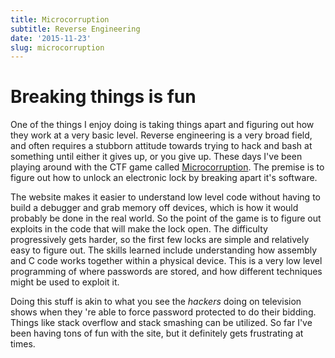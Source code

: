 ```yaml
---
title: Microcorruption 
subtitle: Reverse Engineering
date: '2015-11-23'
slug: microcorruption
---
```

# Breaking things is fun

One of the things I enjoy doing is taking things apart and figuring out how
they work at a very basic level. Reverse engineering is a very broad field,
and often requires a stubborn attitude towards trying to hack and bash at
something until either it gives up, or you give up. These days I've been
playing around with the CTF game called [Microcorruption][2]. The premise is
to figure out how to unlock an electronic lock by breaking apart it's
software.

The website makes it easier to understand low level code without having to
build a debugger and grab memory off devices, which is how it would probably
be done in the real world. So the point of the game is to figure out exploits
in the code that will make the lock open. The difficulty progressively gets
harder, so the first few locks are simple and relatively easy to figure out.
The skills learned include understanding how assembly and C code works
together within a physical device. This is a very low level programming of
where passwords are stored, and how different techniques might be used to
exploit it.

Doing this stuff is akin to what you see the _hackers_ doing on television
shows when they 're able to force password protected to do their bidding.
Things like stack overflow and stack smashing can be utilized. So far I've
been having tons of fun with the site, but it definitely gets frustrating at
times.

[2]: https://microcorruption.com/